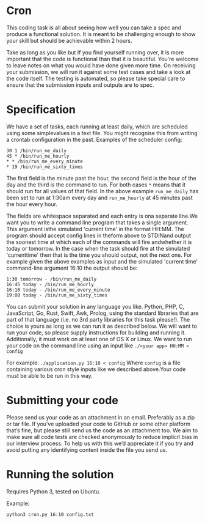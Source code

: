 # Cron

This coding task is all about seeing how well you can take a spec and produce a functional solution. It is meant to be challenging enough to show your skill but should be achievable within 2 hours.

Take as long as you like but If you find yourself running over, it is more important that the code is functional than that it is beautiful. You're welcome to leave notes on what you would have done given more time. On receiving your submission, we will run it against some test cases and take a look at the code itself. The testing is automated, so please take special care to ensure that the submission inputs and outputs are to spec.

# Specification

We have a set of tasks, each running at least daily, which are scheduled using some simplevalues in a text file. You might recognise this from writing a crontab configuration in the past. Examples of the scheduler config:

```
30 1 /bin/run_me_daily
45 * /bin/run_me_hourly
* * /bin/run_me_every_minute
* 19 /bin/run_me_sixty_times
```

The first field is the minute past the hour, the second field is the hour of the day and the third is the command to run. For both cases `*` means that it should run for all values of that field. In the above example `run_me_daily` has been set to run at 1:30am every day and `run_me_hourly` at 45 minutes past the hour every hour.

The fields are whitespace separated and each entry is ona separate line.We want you to write a command line program that takes a single argument. This argument isthe simulated 'current time' in the format HH:MM. The program should accept config lines in theform above to ​STDIN​ and output the soonest time at which each of the commands will fire andwhether it is today or tomorrow. In the case when the task should fire at the simulated 'currenttime' then that is the time you should output, not the next one. For example given the above examples as input and the simulated 'current time' command-line argument 16:10 the output should be:

```
1:30 tomorrow - /bin/run_me_daily
16:45 today - /bin/run_me_hourly
16:10 today - /bin/run_me_every_minute
19:00 today - /bin/run_me_sixty_times
```

You can submit your solution in ​any language​ you like. Python, PHP, C, JavaScript, Go, Rust, Swift, Awk, Prolog​, using the standard libraries that are part of that language (i.e. no 3rd party libraries for this task please!)​. The choice is yours as long as we can run it as described below. We will want to run your code, so please supply instructions for building and running it. Additionally, it must work on at least one of OS X or Linux. We want to run your code on the command line using an input like `./<your app> HH:MM < config`

For example: ​`./application.py 16:10 < config` Where `config` is a file containing various cron style inputs like we described above.Your code must be able to be run in this way.

# Submitting your code

Please send us your code as an attachment in an email. Preferably as a zip or tar file. If you’ve uploaded your code to GitHub or some other platform that’s fine, but please still send us the code as an attachment too. We aim to make sure all code tests are checked anonymously to reduce implicit bias in our interview process. To help us with this we’d appreciate it if you try and avoid putting any identifying content inside the file you send us.

# Running the solution

Requires Python 3, tested on Ubuntu.

Example:

`python3 cron.py 16:10 config.txt`